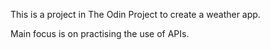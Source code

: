 This is a project in The Odin Project to create a weather app.

Main focus is on practising the use of APIs.